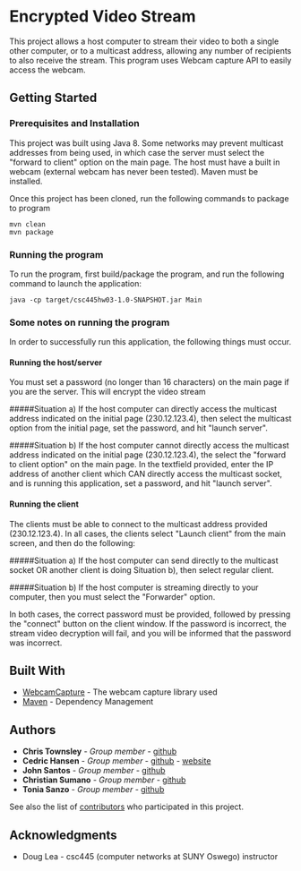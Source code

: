# Encrypted Video Stream

This project allows a host computer to stream their video to both a single other computer, or to a multicast address, 
allowing any number of recipients to also receive the stream. This program uses Webcam capture API to easily access
the webcam. 

## Getting Started


### Prerequisites and Installation

This project was built using Java 8. Some networks may prevent multicast addresses from being used, in which case
the server must select the "forward to client" option on the main page. The host must have a built in webcam
(external webcam has never been tested). Maven must be installed.

Once this project has been cloned, run the following commands to package to program

```
mvn clean
mvn package
```


### Running the program

To run the program, first build/package the program, and run the following command to launch the application:

```
java -cp target/csc445hw03-1.0-SNAPSHOT.jar Main

```

### Some notes on running the program

In order to successfully run this application, the following things must occur.

#### Running the host/server

You must set a password (no longer than 16 characters) on the main page if you are the server. This will encrypt the video stream

#####Situation a)
If the host computer can directly access the multicast address indicated on the initial page (230.12.123.4), 
then select the multicast option from the initial page, set the password, and hit "launch server".


#####Situation b)
If the host computer cannot directly access the multicast address indicated on the initial page (230.12.123.4),
the select the "forward to client option" on the main page. In the textfield provided, enter the IP address of another client
which CAN directly access the multicast socket, and is running this application, set a password, and hit "launch server".

#### Running the client
The clients must be able to connect to the multicast address provided (230.12.123.4).
In all cases, the clients select "Launch client" from the main screen, and then do the following: 

#####Situation a)
If the host computer can send directly to the multicast socket OR another client is doing Situation b), then select regular client.

#####Situation b)
If the host computer is streaming directly to your computer, then you must select the "Forwarder" option.


In both cases, the correct password must be provided, followed by pressing the "connect" button on the client window.
If the password is incorrect, the stream video decryption will fail, and you will be informed that the password was incorrect.



## Built With

* [WebcamCapture](https://github.com/sarxos/webcam-capture) - The webcam capture library used
* [Maven](https://maven.apache.org/) - Dependency Management


## Authors

* **Chris Townsley** - *Group member* - [github](https://github.com/ctownsle)
* **Cedric Hansen** - *Group member* - [github](https://github.com/cedrichansen) - [website](cs.oswego.edu/~chansen)
* **John Santos** - *Group member* - [github](https://github.com/jsantos4)
* **Christian Sumano** - *Group member* - [github](https://github.com/csumano)
* **Tonia Sanzo** - *Group member* - [github](https://github.com/ToniaSanzo)

See also the list of [contributors](https://github.com/csc445finalproject/csc445hw03/graphs/contributors) who participated in this project.


## Acknowledgments

* Doug Lea - csc445 (computer networks at SUNY Oswego) instructor